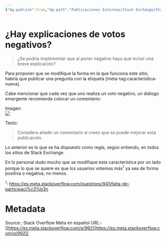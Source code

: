 ```yaml
---
{"dg-publish":true,"dg-path":"Publicaciones Externas/Stack Exchange/Stack Overflow en español/Stack Overflow en español Meta/es.meta.stackoverflow.com-992.md","permalink":"/publicaciones-externas/stack-exchange/stack-overflow-en-espanol/stack-overflow-en-espanol-meta/es-meta-stackoverflow-com-992/","title":"¿Hay explicaciones de votos negativos?","hide":true,"noteIcon":"\"0\"","created":"2024-04-03T12:49:10.510-06:00","updated":"2024-04-05T16:43:58.837-06:00"}
---
```


# ¿Hay explicaciones de votos negativos?

>¿Se podría implementar que al poner negativo haya que incluir una breve explicación?

Para proponer que se modifique la forma en la que funciona este sitio, habría que publicar una pregunta con la etiqueta [meta-tag:característica-nueva].

Cabe mencionar que cada vez que uno realiza un voto negativo, un diálogo emergente recomienda colocar un comentario:

Imagen:  
[![][1]][1]


  [1]: https://i.stack.imgur.com/X2Ajz.png

Texto:  
> Considera añadir un comentario si crees que se puede mejorar esta publicación.

Lo anterior es lo que se ha dispuesto como regla, según entiendo, en todos los sitios de Stack Exchange. 

En lo personal dudo mucho que se modifique esta característica por un lado porque lo que se quiere es que los usuarios votemos más<sup>1</sup> ya sea de forma positiva o negativa, no menos. 

<sup>1</sup>: https://es.meta.stackoverflow.com/questions/941/falta-de-participaci%c3%b3n



# Metadata
Source:: Stack Overflow Meta en español
URL:: [[https://es.meta.stackoverflow.com/q/992\|https://es.meta.stackoverflow.com/q/992]]

